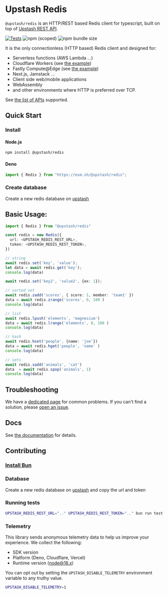 # Upstash Redis

`@upstash/redis` is an HTTP/REST based Redis client for typescript, built on top
of [Upstash REST API](https://docs.upstash.com/features/restapi).

[![Tests](https://github.com/upstash/upstash-redis/actions/workflows/tests.yaml/badge.svg)](https://github.com/upstash/upstash-redis/actions/workflows/tests.yaml)
![npm (scoped)](https://img.shields.io/npm/v/@upstash/redis)
![npm bundle size](https://img.shields.io/bundlephobia/minzip/@upstash/redis)

It is the only connectionless (HTTP based) Redis client and designed for:

- Serverless functions (AWS Lambda ...)
- Cloudflare Workers (see
  [the example](https://github.com/upstash/upstash-redis/tree/main/examples/cloudflare-workers))
- Fastly Compute@Edge (see
  [the example](https://github.com/upstash/upstash-redis/tree/main/examples/fastly))
- Next.js, Jamstack ...
- Client side web/mobile applications
- WebAssembly
- and other environments where HTTP is preferred over TCP.

See
[the list of APIs](https://docs.upstash.com/features/restapi#rest---redis-api-compatibility)
supported.

## Quick Start

### Install

#### Node.js

```bash
npm install @upstash/redis
```

#### Deno

```ts
import { Redis } from "https://esm.sh/@upstash/redis";
```

### Create database

Create a new redis database on [upstash](https://console.upstash.com/)

## Basic Usage:

```ts
import { Redis } from "@upstash/redis"

const redis = new Redis({
  url: <UPSTASH_REDIS_REST_URL>,
  token: <UPSTASH_REDIS_REST_TOKEN>,
})

// string
await redis.set('key', 'value');
let data = await redis.get('key');
console.log(data)

await redis.set('key2', 'value2', {ex: 1});

// sorted set
await redis.zadd('scores', { score: 1, member: 'team1' })
data = await redis.zrange('scores', 0, 100 )
console.log(data)

// list
await redis.lpush('elements', 'magnesium')
data = await redis.lrange('elements', 0, 100 )
console.log(data)

// hash
await redis.hset('people', {name: 'joe'})
data = await redis.hget('people', 'name' )
console.log(data)

// sets
await redis.sadd('animals', 'cat')
data  = await redis.spop('animals', 1)
console.log(data)
```

## Troubleshooting

We have a
[dedicated page](https://docs.upstash.com/redis/sdks/javascriptsdk/troubleshooting)
for common problems. If you can't find a solution, please
[open an issue](https://github.com/upstash/upstash-redis/issues/new).

## Docs

See [the documentation](https://docs.upstash.com/features/javascriptsdk) for
details.

## Contributing

### [Install Bun](https://bun.sh/docs/installation)

### Database

Create a new redis database on [upstash](https://console.upstash.com/) and copy
the url and token

### Running tests

```sh
UPSTASH_REDIS_REST_URL=".." UPSTASH_REDIS_REST_TOKEN=".." bun run test 
```

### Telemetry

This library sends anonymous telemetry data to help us improve your experience.
We collect the following:

- SDK version
- Platform (Deno, Cloudflare, Vercel)
- Runtime version (node@18.x)

You can opt out by setting the `UPSTASH_DISABLE_TELEMETRY` environment variable
to any truthy value.

```sh
UPSTASH_DISABLE_TELEMETRY=1
```
